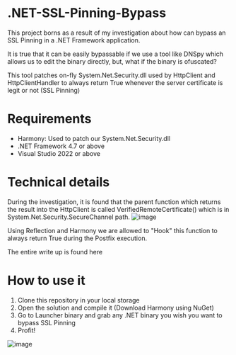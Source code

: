 # .NET-SSL-Pinning-Bypass
This project borns as a result of my investigation about how can bypass an SSL Pinning in a .NET Framework application.

It is true that it can be easily bypassable if we use a tool like DNSpy which allows us to edit the binary directly, but, what if the binary is ofuscated?

This tool patches on-fly System.Net.Security.dll used by HttpClient and HttpClientHandler to always return True whenever the server certificate is legit or not (SSL Pinning)

# Requirements
- Harmony: Used to patch our System.Net.Security.dll
- .NET Framework 4.7 or above
- Visual Studio 2022 or above

# Technical details

During the investigation, it is found that the parent function which returns the result into the HttpClient is called VerifiedRemoteCertificate() which is in System.Net.Security.SecureChannel path.
![image](https://github.com/user-attachments/assets/d3c623ea-6511-4156-8f31-b12987271f30)


Using Reflection and Harmony we are allowed to "Hook" this function to always return True during the Postfix execution.

The entire write up is found here

# How to use it
1. Clone this repository in your local storage
2. Open the solution and compile it (Download Harmony using NuGet)
3. Go to Launcher binary and grab any .NET binary you wish you want to bypass SSL Pinning
4. Profit!

![image](https://github.com/user-attachments/assets/fa331b33-5644-4cb2-b98a-e3d754c41034)

